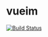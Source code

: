vueim
==========

[![Build Status](https://travis-ci.org/pocke/vueim.svg?branch=master)](https://travis-ci.org/pocke/vueim)
